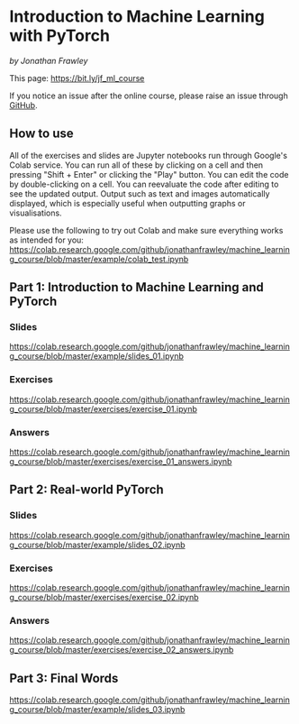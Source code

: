 # Introduction to Machine Learning with PyTorch
*by Jonathan Frawley*

This page: <https://bit.ly/jf_ml_course>

If you notice an issue after the online course, please raise an issue through [GitHub](https://github.com/jonathanfrawley/machine_learning_course_course).

## How to use
All of the exercises and slides are Jupyter notebooks run through Google's Colab service.
You can run all of these by clicking on a cell and then pressing "Shift + Enter" or clicking the "Play" button.
You can edit the code by double-clicking on a cell.
You can reevaluate the code after editing to see the updated output.
Output such as text and images automatically displayed, which is especially useful when outputting graphs or visualisations.

Please use the following to try out Colab and make sure everything works as intended for you: <https://colab.research.google.com/github/jonathanfrawley/machine_learning_course/blob/master/example/colab_test.ipynb>

## Part 1: Introduction to Machine Learning and PyTorch
### Slides
<https://colab.research.google.com/github/jonathanfrawley/machine_learning_course/blob/master/example/slides_01.ipynb>
 
### Exercises
<https://colab.research.google.com/github/jonathanfrawley/machine_learning_course/blob/master/exercises/exercise_01.ipynb>

### Answers
<https://colab.research.google.com/github/jonathanfrawley/machine_learning_course/blob/master/exercises/exercise_01_answers.ipynb>

## Part 2: Real-world PyTorch
### Slides
<https://colab.research.google.com/github/jonathanfrawley/machine_learning_course/blob/master/example/slides_02.ipynb>
 
### Exercises
<https://colab.research.google.com/github/jonathanfrawley/machine_learning_course/blob/master/exercises/exercise_02.ipynb>

### Answers
<https://colab.research.google.com/github/jonathanfrawley/machine_learning_course/blob/master/exercises/exercise_02_answers.ipynb>

## Part 3: Final Words
<https://colab.research.google.com/github/jonathanfrawley/machine_learning_course/blob/master/example/slides_03.ipynb>
